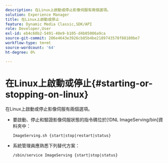 ```yaml
---
description: 在Linux上啟動或停止影像伺服有兩個選項。
solution: Experience Manager
title: 在Linux上啟動或停止
feature: Dynamic Media Classic,SDK/API
role: Developer,User
exl-id: eb4c60b2-5491-40e9-b105-d4b05006a9ca
source-git-commit: 206e4643e3926cb85b4be2189743578f88180be7
workflow-type: tm+mt
source-wordcount: '64'
ht-degree: 0%

---
```


# 在Linux上啟動或停止{#starting-or-stopping-on-linux}

在Linux上啟動或停止影像伺服有兩個選項。

* 要啟動、停止和驗證影像伺服狀態的指令碼位於[!DNL ImageServing/bin]資料夾中：

   `ImageServing.sh {start|stop|restart|status}`
* 系統管理員應熟悉下列替代方案：

   `/sbin/service ImageServing {start|stop|status}`

